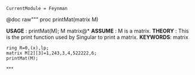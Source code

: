 ```@meta
CurrentModule = Feynman
```

@doc raw"""
proc printMat(matrix M)

**USAGE**   :  printMat(M); M matrix@*
**ASSUME**  :  M is a matrix.
**THEORY**  :  This is the print function used by Singular to print a matrix.
**KEYWORDS**: matrix
```singular
ring R=0,(x),lp;
matrix M[2][3]=1,243,3,4,522222,6;
printMat(M);
````
"""
